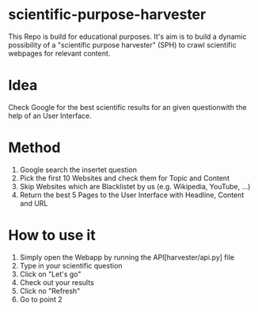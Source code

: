 # scientific-purpose-harvester
This Repo is build for educational purposes. It's aim is to build a dynamic possibility of a "scientific purpose harvester" (SPH) to crawl scientific webpages for relevant content.

# Idea

Check Google for the best scientific results for an given questionwith the help of an User Interface.

# Method

1. Google search the insertet question
2. Pick the first 10 Websites and check them for Topic and Content
3. Skip Websites which are Blacklistet by us (e.g. Wikipedia, YouTube, ...)
4. Return the best 5 Pages to the User Interface with Headline, Content and URL

# How to use it

1. Simply open the Webapp by running the API[harvester/api.py] file
2. Type in your scientific question
3. Click on "Let's go"
4. Check out your results
5. Click no "Refresh"
6. Go to point 2